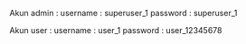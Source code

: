 Akun admin :
username : superuser_1
password : superuser_1

Akun user :
username : user_1
password : user_12345678